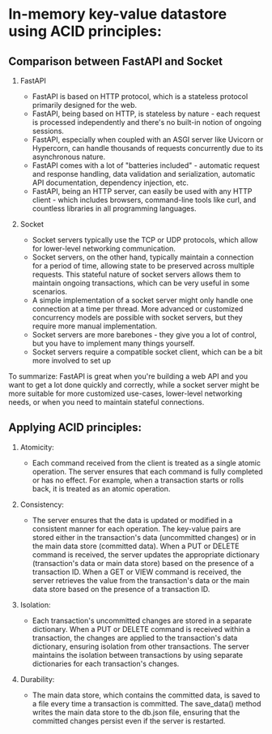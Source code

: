 # In-memory key-value datastore using ACID principles:

## Comparison between FastAPI and Socket

1. FastAPI
    - FastAPI is based on HTTP protocol, which is a stateless protocol primarily designed for the web.
    - FastAPI, being based on HTTP, is stateless by nature - each request is processed independently and there's no built-in notion of ongoing sessions.
    - FastAPI, especially when coupled with an ASGI server like Uvicorn or Hypercorn, can handle thousands of requests concurrently due to its asynchronous nature.
    - FastAPI comes with a lot of "batteries included" - automatic request and response handling, data validation and serialization, automatic API documentation, dependency injection, etc.
    - FastAPI, being an HTTP server, can easily be used with any HTTP client - which includes browsers, command-line tools like curl, and countless libraries in all programming languages.

2. Socket
    - Socket servers typically use the TCP or UDP protocols, which allow for lower-level networking communication.
    - Socket servers, on the other hand, typically maintain a connection for a period of time, allowing state to be preserved across multiple requests. This stateful nature of socket servers allows them to maintain ongoing transactions, which can be very useful in some scenarios.
    - A simple implementation of a socket server might only handle one connection at a time per thread. More advanced or customized concurrency models are possible with socket servers, but they require more manual implementation.
    - Socket servers are more barebones - they give you a lot of control, but you have to implement many things yourself.
    - Socket servers require a compatible socket client, which can be a bit more involved to set up

To summarize: FastAPI is great when you're building a web API and you want to get a lot done quickly and correctly, while a socket server might be more suitable for more customized use-cases, lower-level networking needs, or when you need to maintain stateful connections.

## Applying ACID principles:

1. Atomicity:

    - Each command received from the client is treated as a single atomic operation. The server ensures that each command is fully completed or has no effect. For example, when a transaction starts or rolls back, it is treated as an atomic operation.

2. Consistency:

    - The server ensures that the data is updated or modified in a consistent manner for each operation. The key-value pairs are stored either in the transaction's data (uncommitted changes) or in the main data store (committed data). When a PUT or DELETE command is received, the server updates the appropriate dictionary (transaction's data or main data store) based on the presence of a transaction ID. When a GET or VIEW command is received, the server retrieves the value from the transaction's data or the main data store based on the presence of a transaction ID.

3. Isolation:

    - Each transaction's uncommitted changes are stored in a separate dictionary. When a PUT or DELETE command is received within a transaction, the changes are applied to the transaction's data dictionary, ensuring isolation from other transactions. The server maintains the isolation between transactions by using separate dictionaries for each transaction's changes.

4. Durability:

    - The main data store, which contains the committed data, is saved to a file every time a transaction is committed. The save_data() method writes the main data store to the db.json file, ensuring that the committed changes persist even if the server is restarted.